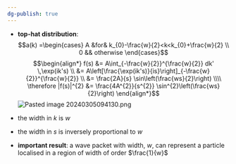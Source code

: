 ```yaml
---
dg-publish: true
---
```


- **top-hat distribution**: 
$$a(k) =\begin{cases}
    A &for& k_{0}-\frac{w}{2}<k<k_{0}+\frac{w}{2} \\
    0 && otherwise
\end{cases}$$
$$\begin{align*}
	f(s) &= A\int_{-\frac{w}{2}}^{\frac{w}{2}} dk' \,\exp(ik's) \\
	&= A\left[\frac{\exp(ik's)}{is}\right]_{-\frac{w}{2}}^{\frac{w}{2}} \\
	&= \frac{2A}{s} \sin\left(\frac{ws}{2}\right) \\\\
	\therefore |f(s)|^{2} &= \frac{4A^{2}}{s^{2}} \sin^{2}\left(\frac{ws}{2}\right)
\end{align*}$$
![Pasted image 20240305094130.png](/img/user/pics/Pasted%20image%2020240305094130.png)
- the width in $k$ is $w$
- the width in $s$ is inversely proportional to $w$

- **important result**: a wave packet with width, $w$, can represent a particle localised in a region of width of order $\frac{1}{w}$
	